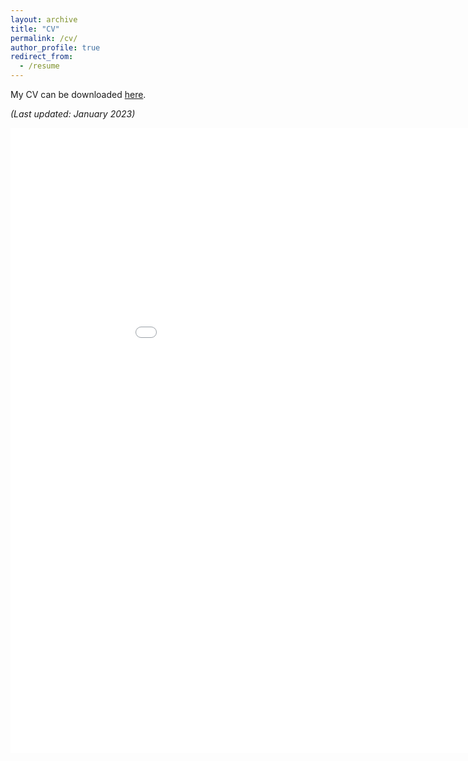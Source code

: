```yaml
---
layout: archive
title: "CV"
permalink: /cv/
author_profile: true
redirect_from:
  - /resume
---
```


My CV can be downloaded [here](../files/CV_Jan2023.pdf).

*(Last updated: January 2023)*

<embed src="../files/CV_Jan2023.pdf" width="1000" height="1000" type="application/pdf"/>
